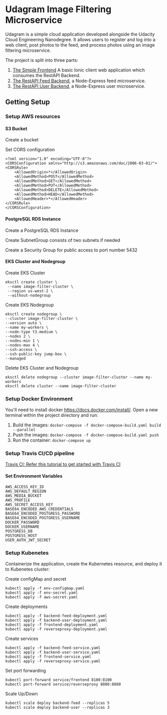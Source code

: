 # Udagram Image Filtering Microservice

Udagram is a simple cloud application developed alongside the Udacity Cloud Engineering Nanodegree. It allows users to register and log into a web client, post photos to the feed, and process photos using an image filtering microservice.

The project is split into three parts:
1. [The Simple Frontend](/udacity-c3-frontend)
A basic Ionic client web application which consumes the RestAPI Backend. 
2. [The RestAPI Feed Backend](/udacity-c3-restapi-feed), a Node-Express feed microservice.
3. [The RestAPI User Backend](/udacity-c3-restapi-user), a Node-Express user microservice.

## Getting Setup

### Setup AWS resources 

#### S3 Bucket

Create a bucket

Set CORS configuration 

```
<?xml version="1.0" encoding="UTF-8"?>
<CORSConfiguration xmlns="http://s3.amazonaws.com/doc/2006-03-01/">
<CORSRule>
    <AllowedOrigin>*</AllowedOrigin>
    <AllowedMethod>POST</AllowedMethod>
    <AllowedMethod>GET</AllowedMethod>
    <AllowedMethod>PUT</AllowedMethod>
    <AllowedMethod>DELETE</AllowedMethod>
    <AllowedMethod>HEAD</AllowedMethod>
    <AllowedHeader>*</AllowedHeader>
</CORSRule>
</CORSConfiguration>
```

#### PostgreSQL RDS Instance

Create a PostgreSQL RDS Instance 

Create SubnetGroup consists of two subnets if needed

Create a Security Group for public access to port number 5432

#### EKS Cluster and Nodegroup

Create EKS Cluster

```
eksctl create cluster \
 --name image-filter-cluster \
 --region us-west-2 \
 --without-nodegroup
```

Create EKS Nodegroup

```
eksctl create nodegroup \
--cluster image-filter-cluster \
--version auto \
--name my-workers \
--node-type t3.medium \
--nodes 2 \
--nodes-min 1 \
--nodes-max 4 \
--ssh-access \
--ssh-public-key jump-box \
--managed
```

Delete EKS Cluster and Nodegroup

```
eksctl delete nodegroup --cluster image-filter-cluster --name my-workers
eksctl delete cluster --name image-filter-cluster
```

### Setup Docker Environment
You'll need to install docker https://docs.docker.com/install/. Open a new terminal within the project directory and run:

1. Build the images: `docker-compose -f docker-compose-build.yaml build --parallel`
2. Push the images: `docker-compose -f docker-compose-build.yaml push`
3. Run the container: `docker-compose up`

### Setup Travis CI/CD pipeline

[Travis CI: Refer this tutorial to get started with Travis CI](https://docs.travis-ci.com/user/tutorial/)


#### Set Environment Variables

```
AWS_ACCESS_KEY_ID
AWS_DEFAULT_REGION
AWS_MEDIA_BUCKET
AWS_PROFILE
AWS_SECRET_ACCESS_KEY
BASE64_ENCODED_AWS_CREDENTIALS
BASE64_ENCODED_POSTGRESS_PASSWORD
BASE64_ENCODED_POSTGRESS_USERNAME
DOCKER_PASSWORD
DOCKER_USERNAME
POSTGRESS_DB
POSTGRESS_HOST
USER_AUTH_JWT_SECRET
```

### Setup Kubenetes 
Containerize the application, create the Kubernetes resource, and deploy it to Kubenetes cluster:

Create configMap and secret
```
kubectl apply -f env-configmap.yaml
kubectl apply -f env-secret.yaml
kubectl apply -f aws-secret.yaml
```

Create deployments
```
kubectl apply -f backend-feed-deployment.yaml
kubectl apply -f backend-user-deployment.yaml
kubectl apply -f frontend-deployment.yaml
kubectl apply -f reverseproxy-deployment.yaml
```

Create services
```
kubectl apply -f backend-feed-service.yaml
kubectl apply -f backend-user-service.yaml
kubectl apply -f frontend-service.yaml
kubectl apply -f reverseproxy-service.yaml
```

Set port forwarding
```
kubectl port-forward service/frontend 8100:8100
kubectl port-forward service/reverseproxy 8080:8080
```

Scale Up/Down
``` 
kubectl scale deploy backend-feed --replicas 5
kubectl scale deploy backend-user --replicas 3
```
